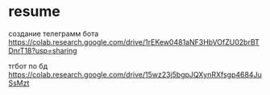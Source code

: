 # resume 
создание телеграмм бота
https://colab.research.google.com/drive/1rEKew0481aNF3HbVOfZU02brBTDnrT18?usp=sharing

тгбот по бд
https://colab.research.google.com/drive/15wz23j5bgpJQXynRXfsgp4684JuSsMzt
